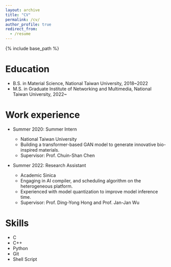 ```yaml
---
layout: archive
title: "CV"
permalink: /cv/
author_profile: true
redirect_from:
  - /resume
---
```


{% include base_path %}

Education
======
* B.S. in Material Science, National Taiwan University, 2018~2022
* M.S. in Graduate Institute of Networking and Multimedia, National Taiwan University, 2022~

Work experience
======
* Summer 2020: Summer Intern
  * National Taiwan University
  * Building a transformer-based GAN model to generate innovative bio-inspired materials.
  * Supervisor: Prof. Chuin-Shan Chen

* Summer 2022: Research Assistant
  * Academic Sinica
  * Engaging in AI compiler, and scheduling algorithm on the heterogeneous platform.
  * Experienced with model quantization to improve model inference time.
  * Supervisor: Prof. Ding-Yong Hong and Prof. Jan-Jan Wu
  
Skills
======
* C
* C++
* Python
* Git
* Shell Script

